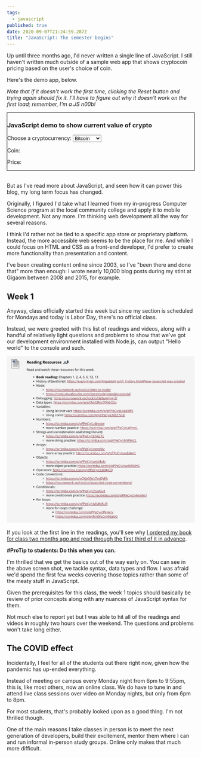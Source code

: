 ```yaml
---
tags:
  - javascript
published: true
date: 2020-09-07T21:24:59.287Z
title: "JavaScript: The semester begins"
---
```

<script>
    function printCoin() {
      currency = document.querySelector('#coin');
      console.log(currency.value);
      document.getElementById("choice").innerHTML = "You chose: " + currency.value;
      getPrice(currency);
    }

    function getPrice(currency) {
      let requestURL = 'https://min-api.cryptocompare.com/data/price?fsym=' + currency.value + '&tsyms=USD&api_key=e29b700b7cfd70faa0de907743ea4e186cd2e1f2f3b999332f7718be49feb6ae';
      var request = new XMLHttpRequest();
      request.open('GET', requestURL, true);
      request.responseType = 'text';
      request.send();
      request.onload = function () {
        if (request.readyState === request.DONE) {
          var coinPrice = request.responseText;
          // console.log(coinPrice);
          var coinPriceData = [].slice.call(coinPrice)
          // console.log(coinPriceData);
          var i;
          var currentValueUSD = "";
          for (i = 7; i < (coinPriceData.length-1); i++) {
            currentValueUSD = currentValueUSD + coinPriceData[i];
          }
        }
        document.getElementById("choicePrice").innerHTML = "Current price is: $" + currentValueUSD;
      }
    }

  </script>

Up until three months ago, I'd never written a single line of JavaScript. I still haven't written much outside of a sample web app that shows cryptocoin pricing based on the user's choice of coin. 

Here's the demo app, below.

*Note that if it doesn't work the first time, clicking the Reset button and trying again should fix it. I'll have to figure out why it doesn't work on the first load; remember, I'm a JS n00b!*

<div style="border:1px solid black"; max-width: 400px; margin: auto;>

<h3>JavaScript demo to show current value of crypto</h3>
  <form>
    <label form="coin">Choose a cryptocurrency:</label>
    <select id="coin" name="coins">
      <option value="BTC">Bitcoin</option>
      <option value="LTC">Litecoin</option>
      <option value="ETC">Etherium</option>
      <input type="button" value="Submit" onclick="printCoin()">
      <input type="reset" onclick="location.reload()">
    </select>
  </form>
  <p id="choice">Coin: </p>
  <p id="choicePrice">Price:</p>

</div></br>



But as I've read more about JavaScript, and seen how it can power this blog, my long term focus has changed.

Originally, I figured I'd take what I learned from my in-progress Computer Science program at the local community college and apply it to mobile development. Not any more. I'm thinking web development all the way for several reasons.

I think I'd rather not be tied to a specific app store or proprietary platform. Instead, the more accessible web seems to be the place for me. And while I could focus on HTML and CSS as a front-end developer, I'd prefer to create more functionality than presentation and content. 

I've been creating content online since 2003, so I've "been there and done that" more than enough: I wrote nearly 10,000 blog posts during my stint at Gigaom between 2008 and 2015, for example.

## Week 1

Anyway, class officially started this week but since my section is scheduled for Mondays and today is Labor Day, there's no official class. 

Instead, we were greeted with this list of readings and videos, along with a handful of relatively light questions and problems to show that we've got our development environment installed with Node.js, can output "Hello world" to the console and such.

![JavaScript class week 1](/src/images/javascript-week-1.jpg "JavaScript class week 1")

If you look at the first line in the readings, you'll see why [I ordered my book for class two months ago and read through the first third of it in advance](https://www.kctofel.com/2020-07-10-added-to-the-to-do-list-a-jamstack-blog-commenting-system/). 

**\#ProTip to students: Do this when you can.**

I'm thrilled that we get the basics out of the way early on. You can see in the above screen shot, we tackle syntax, data types and flow. I was afraid we'd spend the first few weeks covering those topics rather than some of the meaty stuff in JavaScript. 

Given the prerequisites for this class, the week 1 topics should basically be review of prior concepts along with any nuances of JavaScript syntax for them.

Not much else to report yet but I was able to hit all of the readings and videos in roughly two hours over the weekend. The questions and problems won't take long either.

## The COVID effect

Incidentally, I feel for all of the students out there right now, given how the pandemic has up-ended everything.

Instead of meeting on campus every Monday night from 6pm to 9:55pm, this is, like most others, now an online class. We do have to tune in and attend live class sessions over video on Monday nights, but only from 6pm to 8pm.

For most students, that's probably looked upon as a good thing. I'm not thrilled though.

One of the main reasons I take classes in person is to meet the next generation of developers, build their excitement, mentor them where I can and run informal in-person study groups. Online only makes that much more difficult.